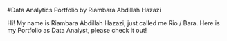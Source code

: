 #Data Analytics Portfolio by Riambara Abdillah Hazazi

Hi! My name is Riambara Abdillah Hazazi, just called me Rio / Bara. Here is my Portfolio as Data Analyst, please check it out!
